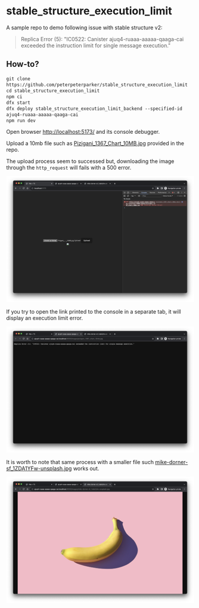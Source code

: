 # stable_structure_execution_limit

A sample repo to demo following issue with stable structure v2:

> Replica Error (5): "IC0522: Canister ajuq4-ruaaa-aaaaa-qaaga-cai exceeded the instruction limit for single message execution."

## How-to?

```
git clone https://github.com/peterpeterparker/stable_structure_execution_limit
cd stable_structure_execution_limit
npm ci
dfx start
dfx deploy stable_structure_execution_limit_backend --specified-id ajuq4-ruaaa-aaaaa-qaaga-cai
npm run dev
```

Open browser [http://localhost:5173/](http://localhost:5173/) and its console debugger.

Upload a 10mb file such as [Pizigani_1367_Chart_10MB.jpg](./assets/Pizigani_1367_Chart_10MB.jpg) provided in the repo.

The upload process seem to successed but, downloading the image through the `http_request` will fails with a 500 error.

![](./assets/output1.png)

If you try to open the link printed to the console in a separate tab, it will display an execution limit error.

![](./assets/output2.png)

It is worth to note that same process with a smaller file such [mike-dorner-sf_1ZDA1YFw-unsplash.jpg](./assets/mike-dorner-sf_1ZDA1YFw-unsplash.jpg) works out.

![](./assets/output3.png)

